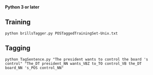 __Python 3 or later__

## Training
    python brillsTagger.py POSTaggedTrainingSet-Unix.txt

## Tagging
    python TagSentence.py "The president wants to control the board 's control" "The_DT president_NN wants_VBZ to_TO control_VB the_DT board_NN 's_POS control_NN"
